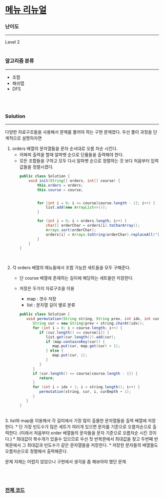 # [메뉴 리뉴얼](https://programmers.co.kr/learn/courses/30/lessons/72411)

### 난이도

***
Level 2
<br><br>

### 알고리즘 분류

***

* 조합
* 해쉬맵
* DFS

<br><br>

### Solution

***

다양한 자료구조들을 사용해서 문제를 풀어야 하는 구현 문제였다. 우선 풀이 과정을 단계적으로 설명하자면

1. orders 배열의 문자열들을 문자 순서대로 오름 차순 시킨다.
    * 어짜피 출력을 할때 알파벳 순으로 단품들을 출력해야 한다.
    * 모든 조합들을 구하고 모두 다시 알파벳 순으로 정렬하는 것 보다 처음부터 입력값들을 정렬시켰다.
      ```java
      public class Solution {
          void init(String[] orders, int[] course) {
              this.orders = orders;
              this.course = course;
      
      
              for (int i = 0; i <= course[course.length - 1]; i++) {
                  list.add(new ArrayList<>());
              }
      
              for (int i = 0; i < orders.length; i++) {
                  char[] orderChar = orders[i].toCharArray();
                  Arrays.sort(orderChar);
                  orders[i] = Arrays.toString(orderChar).replaceAll("[\\[ ,\\]]", "");
              }
          }
      }
      ```

<br>

2. 각 orders 배열의 메뉴들에서 조합 가능한 세트들을 모두 구해준다.
    * 단 course 배열에 존재하는 길이에 해당하는 세트들만 저장한다.
    * 저장은 두가지 자료구조을 이용
        * map : 갯수 저장
        * list : 문자열 길이 별로 분류

      ```java
      public class Solution {
         void permutation(String string, String prev, int idx, int curDepth) {
            String cur = new String(prev + string.charAt(idx));
            for (int i = 0; i < course.length; i++) {
               if (cur.length() == course[i]) {
                  list.get(cur.length()).add(cur);
                  if (map.containsKey(cur)) {
                     map.put(cur, map.get(cur) + 1);
                  } else {
                     map.put(cur, 1);
                  }
               }
            }
            if (cur.length() == course[course.length - 1]) {
               return;
            }
            for (int i = idx + 1; i < string.length(); i++) {
               permutation(string, cur, i, curDepth + 1);
            }
         }
      }
      ```

<br>
3. list와 map을 이용해서 각 길이에서 가장 많이 출물한 문자열들을 출력 배열에 저장한다.
   * 단 가장 빈도수가 많은 세트가 여러개 있으면 문자를 기준으로 오름차순으로 출력한다. (이래서 처음부터 order 배열들의 문자들을 문자 기준으로 오름차순 시킨 것이다.)
   * 최대값이 복수개가 있을수 있으므로 우선 첫 반복문에서 최대값을 찾고 두번째 반복문에서 그 최대값과 빈도수가 같은 문자열들을 저장한다.
   * 저장한 문자들의 배열들도 오름차순으로 정렬해서 출력해준다. 

문제 자체는 어렵지 않았으나 구현에서 생각을 좀 해보아야 했던 문제

<br><br>

### [전체 코드](https://github.com/Jungmin-Seo0527/CodingTest/blob/main/src/kakao/recruit2021/메뉴_리뉴얼.java)
